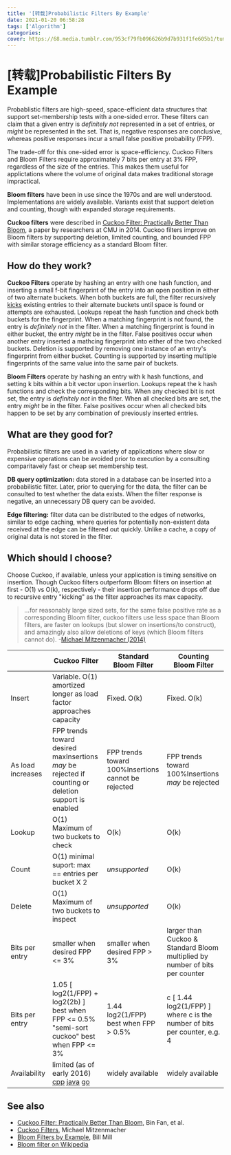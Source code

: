 ```yaml
---
title: '[转载]Probabilistic Filters By Example'
date: 2021-01-20 06:58:28
tags: ['Algorithm']
categories:
cover: https://68.media.tumblr.com/953cf79fb096626b9d7b931f1fe605b1/tumblr_inline_oh2b4bgQtZ1qcg73w_540.png
---
```

<meta name="referrer" content="no-referrer" />

# [转载]Probabilistic Filters By Example

Probablistic filters are high-speed, space-efficient data structures that support set-membership tests with a one-sided error. These filters can claim that a given entry is *definitely not* represented in a set of entries, or *might* be represented in the set. That is, negative responses are conclusive, whereas positive responses incur a small false positive probability (FPP).

The trade-off for this one-sided error is space-efficiency. Cuckoo Filters and Bloom Filters require approximately 7 bits per entry at 3% FPP, regardless of the size of the entries. This makes them useful for applictations where the volume of original data makes traditional storage impractical.

**Bloom filters** have been in use since the 1970s and are well understood. Implementations are widely available. Variants exist that support deletion and counting, though with expanded storage requirements.

**Cuckoo filters** were described in [Cuckoo Filter: Practically Better Than Bloom](https://www.cs.cmu.edu/~dga/papers/cuckoo-conext2014.pdf), a paper by researchers at CMU in 2014. Cuckoo filters improve on Bloom filters by supporting deletion, limited counting, and bounded FPP with similar storage efficiency as a standard Bloom filter.

## How do they work?

**Cuckoo Filters** operate by hashing an entry with one hash function, and inserting a small f-bit fingerprint of the entry into an open position in either of two alternate buckets. When both buckets are full, the filter recursively [kicks](https://en.wikipedia.org/wiki/Cuckoo_hashing) existing entries to their alternate buckets until space is found or attempts are exhausted. Lookups repeat the hash function and check both buckets for the fingerprint. When a matching fingerprint is not found, the entry is *definitely not* in the filter. When a matching fingerprint is found in either bucket, the entry *might* be in the filter. False positives occur when another entry inserted a mathcing fingerprint into either of the two checked buckets. Deletion is supported by removing one instance of an entry's fingerprint from either bucket. Counting is supported by inserting multiple fingerprints of the same value into the same pair of buckets.

**Bloom Filters** operate by hashing an entry with k hash functions, and setting k bits within a bit vector upon insertion. Lookups repeat the k hash functions and check the corresponding bits. When any checked bit is not set, the entry is *definitely not* in the filter. When all checked bits are set, the entry *might* be in the filter. False positives occur when all checked bits happen to be set by any combination of previously inserted entries.

## What are they good for?

Probabilistic filters are used in a variety of applications where slow or expensive operations can be avoided prior to execution by a consulting comparitavely fast or cheap set membership test.

**DB query optimization:** data stored in a database can be inserted into a probabilistic filter. Later, prior to querying for the data, the filter can be consulted to test whether the data exists. When the filter response is negative, an unnecessary DB query can be avoided.

**Edge filtering:** filter data can be distributed to the edges of networks, similar to edge caching, where queries for potentially non-existent data received at the edge can be filtered out quickly. Unlike a cache, a copy of original data is not stored in the filter.

## Which should I choose?

Choose Cuckoo, if available, unless your application is timing sensitive on insertion. Though Cuckoo filters outperform Bloom filters on insertion at first - O(1) vs O(k), respectively - their insertion performance drops off due to recursive entry "kicking" as the filter approaches its max capacity.

> ...for reasonably large sized sets, for the same false positive rate as a corresponding Bloom filter, cuckoo filters use less space than Bloom filters, are faster on lookups (but slower on insertions/to construct), and amazingly also allow deletions of keys (which Bloom filters cannot do). -[Michael Mitzenmacher (2014)](http://mybiasedcoin.blogspot.com/2014/10/cuckoo-filters.html)

|                   | Cuckoo Filter                                                | Standard Bloom Filter                               | Counting Bloom Filter                                        |
| ----------------- | ------------------------------------------------------------ | --------------------------------------------------- | ------------------------------------------------------------ |
| Insert            | Variable. O(1) amortized longer as load factor approaches capacity | Fixed. O(k)                                         | Fixed. O(k)                                                  |
| As load increases | FPP trends toward desired maxInsertions *may* be rejected if counting or deletion support is enabled | FPP trends toward 100%Insertions cannot be rejected | FPP trends toward 100%Insertions *may* be rejected           |
| Lookup            | O(1) Maximum of two buckets to check                         | O(k)                                                | O(k)                                                         |
| Count             | O(1) minimal suport: max == entries per bucket X 2           | *unsupported*                                       | O(k)                                                         |
| Delete            | O(1) Maximum of two buckets to inspect                       | *unsupported*                                       | O(k)                                                         |
| Bits per entry    | smaller when desired FPP <= 3%                               | smaller when desired FPP > 3%                       | larger than Cuckoo & Standard Bloom multiplied by number of bits per counter |
| Bits per entry    | 1.05 [ log2(1/FPP) + log2(2b) ] best when FPP <= 0.5% "semi-sort cuckoo" best when FPP <= 3% | 1.44 log2(1/FPP) best when FPP > 0.5%               | c [ 1.44 log2(1/FPP) ] where c is the number of bits per counter, e.g. 4 |
| Availability      | limited (as of early 2016) [cpp](https://github.com/efficient/cuckoofilter) [java](https://github.com/bdupras/guava-probably) [go](https://github.com/seiflotfy/cuckoofilter) | widely available                                    | widely available                                             |

## See also

- [Cuckoo Filter: Practically Better Than Bloom](https://www.cs.cmu.edu/~dga/papers/cuckoo-conext2014.pdf), Bin Fan, et al.
- [Cuckoo Filters](http://mybiasedcoin.blogspot.com/2014/10/cuckoo-filters.html), Michael Mitzenmacher
- [Bloom Filters by Example](http://billmill.org/bloomfilter-tutorial/), Bill Mill
- [Bloom filter on Wikipedia](https://en.wikipedia.org/wiki/Bloom_filter)